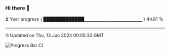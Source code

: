 ### Hi there 👋

⏳ Year progress { █████████████▁▁▁▁▁▁▁▁▁▁▁▁▁▁▁▁▁ } 44.81 %

---

⏰ Updated on Thu, 13 Jun 2024 00:05:33 GMT

![Progress Bar CI](https://github.com/liununu/liununu/workflows/Progress%20Bar%20CI/badge.svg)
